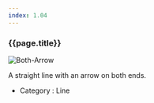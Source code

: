 ```yaml
---
index: 1.04
---
```

### {{page.title}}
![Both-Arrow][Both-Arrow-01]

A straight line with an arrow on both ends.

- Category : Line

[Both-Arrow-01]: {{site.baseurl}}/assets/components/both-arrow-01.png
